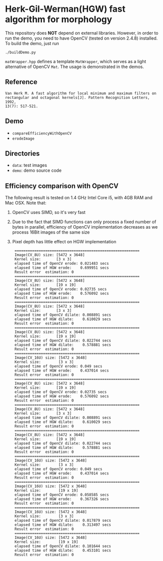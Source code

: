 # Herk-Gil-Werman(HGW) fast algorithm for morphology 

This repository does **NOT** depend on external libraries. However, in order to 
run the demo, you need to have OpenCV (tested on version 2.4.8) installed. To 
build the demo, just run

    ./buildDemo.py


`matWrapper.hpp` defines a template `MatWrapper`, which serves as a light 
alternative of OpenCV `Mat`. The usage is demonstrated in the demos.

## Reference

    Van Herk M. A fast algorithm for local minimum and maximum filters on
    rectangular and octagonal kernels[J]. Pattern Recognition Letters, 1992,
    13(7): 517-521.


## Demo

* `compareEfficiencyWithOpenCV`
* `erodeImage`

## Directories

* `data`: test images
* `demo`: demo source code

## Efficiency comparison with OpenCV

The following result is tested on 1.4 GHz Intel Core i5, with 4GB RAM and Mac OSX.
Note that:

1. OpenCV uses SIMD, so it's very fast
1. Due to the fact that SIMD functions can only process a fixed number of 
bytes in parallel, efficiency of OpenCV implementation decreases as we 
process 16Bit images of the same size
1. Pixel depth has little effect on HGW implementation



        =========================================================
        Image(CV_8U) size: [5472 x 3648]
        Kernel size:       [3 x 3]
        elapsed time of OpenCV erode: 0.021483 secs
        elapsed time of HGW erode:    0.699951 secs
        Result error  estimation: 0
        =========================================================
        Image(CV_8U) size: [5472 x 3648]
        Kernel size:       [19 x 19]
        elapsed time of OpenCV erode: 0.02735 secs
        elapsed time of HGW erode:    0.576092 secs
        Result error  estimation: 0
        =========================================================
        Image(CV_8U) size: [5472 x 3648]
        Kernel size:       [3 x 3]
        elapsed time of OpenCV dilate: 0.008891 secs
        elapsed time of HGW dilate:    0.610029 secs
        Result error  estimation: 0
        =========================================================
        Image(CV_8U) size: [5472 x 3648]
        Kernel size:       [19 x 19]
        elapsed time of OpenCV dilate: 0.022744 secs
        elapsed time of HGW dilate:    0.578881 secs
        Result error  estimation: 0
        =========================================================
        Image(CV_16U) size: [5472 x 3648]
        Kernel size:        [3 x 3]
        elapsed time of OpenCV erode: 0.049 secs
        elapsed time of HGW erode:    0.437014 secs
        Result error  estimation: 0
        =========================================================
        Image(CV_8U) size: [5472 x 3648]
        Kernel size:       [19 x 19]
        elapsed time of OpenCV erode: 0.02735 secs
        elapsed time of HGW erode:    0.576092 secs
        Result error  estimation: 0
        =========================================================
        Image(CV_8U) size: [5472 x 3648]
        Kernel size:       [3 x 3]
        elapsed time of OpenCV dilate: 0.008891 secs
        elapsed time of HGW dilate:    0.610029 secs
        Result error  estimation: 0
        =========================================================
        Image(CV_8U) size: [5472 x 3648]
        Kernel size:       [19 x 19]
        elapsed time of OpenCV dilate: 0.022744 secs
        elapsed time of HGW dilate:    0.578881 secs
        Result error  estimation: 0
        =========================================================
        Image(CV_16U) size: [5472 x 3648]
        Kernel size:        [3 x 3]
        elapsed time of OpenCV erode: 0.049 secs
        elapsed time of HGW erode:    0.437014 secs
        Result error  estimation: 0
        =========================================================
        Image(CV_16U) size: [5472 x 3648]
        Kernel size:        [19 x 19]
        elapsed time of OpenCV erode: 0.058585 secs
        elapsed time of HGW erode:    0.367326 secs
        Result error  estimation: 0
        =========================================================
        Image(CV_16U) size: [5472 x 3648]
        Kernel size:        [3 x 3]
        elapsed time of OpenCV dilate: 0.017879 secs
        elapsed time of HGW dilate:    0.313497 secs
        Result error  estimation: 0
        =========================================================
        Image(CV_16U) size: [5472 x 3648]
        Kernel size:        [19 x 19]
        elapsed time of OpenCV dilate: 0.101644 secs
        elapsed time of HGW dilate:    0.453101 secs
        Result error  estimation: 0

